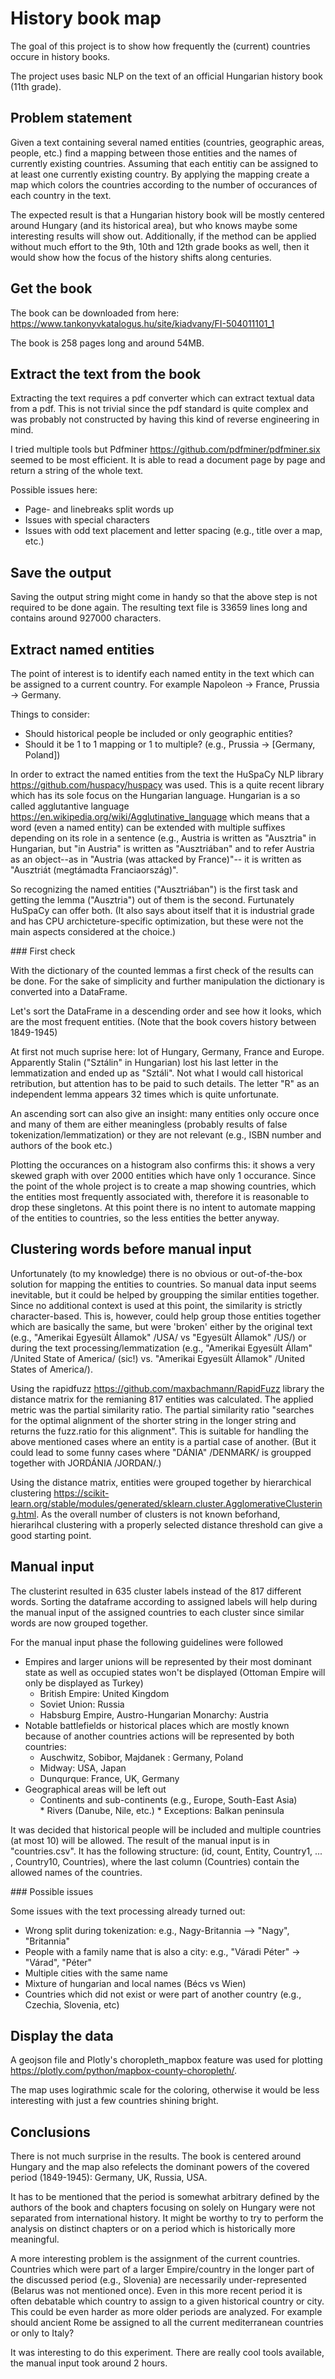 # History book map

The goal of this project is to show how frequently the (current) countries occure in history books.

The project uses basic NLP on the text of an official Hungarian history book (11th grade).

## Problem statement

Given a text containing several named entities (countries, geographic areas, people, etc.) find a mapping between those entities and the names of currently existing countries. Assuming that each entitiy can be assigned to at least one currently existing country.
By applying the mapping create a map which colors the countries according to the number of occurances of each country in the text.

The expected result is that a Hungarian history book will be mostly centered around Hungary (and its historical area), but who knows maybe some interesting results will show out. Additionally, if the method can be applied without much effort to the 9th, 10th and 12th grade books as well, then it would show how the focus of the history shifts along centuries.

## Get the book

The book can be downloaded from here: <https://www.tankonyvkatalogus.hu/site/kiadvany/FI-504011101_1>

The book is 258 pages long and around 54MB.

## Extract the text from the book

Extracting the text requires a pdf converter which can extract textual data from a pdf. This is not trivial since the pdf standard is quite complex and was probably not constructed by having this kind of reverse engineering in mind.

I tried multiple tools but Pdfminer <https://github.com/pdfminer/pdfminer.six> seemed to be most efficient. It is able to read a document page by page and return a string of the whole text.

Possible issues here:
* Page- and linebreaks split words up
* Issues with special characters
* Issues with odd text placement and letter spacing (e.g., title over a map, etc.)


## Save the output

Saving the output string might come in handy so that the above step is not required to be done again. The resulting text file is 33659 lines long and contains around 927000 characters.

## Extract named entities

The point of interest is to identify each named entity in the text which can be assigned to a current country. For example Napoleon -> France, Prussia -> Germany.

Things to consider:
* Should historical people be included or only geographic entities?
* Should it be 1 to 1 mapping or 1 to multiple? (e.g., Prussia -> [Germany, Poland])

In order to extract the named entities from the text the HuSpaCy NLP library <https://github.com/huspacy/huspacy> was used. This is a quite recent library which has its sole focus on the Hungarian language. Hungarian is a so called agglutantive language <https://en.wikipedia.org/wiki/Agglutinative_language> which means that a word (even a named entity) can be extended with multiple suffixes depending on its role in a sentence (e.g., Austria is written as "Ausztria" in Hungarian, but "in Austria" is written as "Ausztriában" and to refer Austria as an object--as in "Austria (was attacked by France)"-- it is written as "Ausztriát (megtámadta Franciaország)".

So recognizing the named entities ("Ausztriában") is the first task and getting the lemma ("Ausztria") out of them is the second. Furtunately HuSpaCy can offer both. (It also says about itself that it is industrial grade and has CPU archicteture-specific optimization, but these were not the main aspects considered at the choice.)

### First check

With the dictionary of the counted lemmas a first check of the results can be done. For the sake of simplicity and further manipulation the dictionary is converted into a DataFrame.

Let's sort the DataFrame in a descending order and see how it looks, which are the most frequent entities. (Note that the book covers history between 1849-1945)

At first not much suprise here: lot of Hungary, Germany, France and Europe. Apparently Stalin ("Sztálin" in Hungarian) lost his last letter in the lemmatization and ended up as "Sztáli". Not what I would call historical retribution, but attention has to be paid to such details. The letter "R" as an independent lemma appears 32 times which is quite unfortunate.

An ascending sort can also give an insight: many entities only occure once and many of them are either meaningless (probably results of false tokenization/lemmatization) or they are not relevant (e.g., ISBN number and authors of the book etc.)

Plotting the occurances on a histogram also confirms this: it shows a very skewed graph with over 2000 entities which have only 1 occurance. Since the point of the whole project is to create a map showing countries, which the entities most frequently associated with, therefore it is reasonable to drop these singletons. At this point there is no intent to automate mapping of the entities to countries, so the less entities the better anyway.

## Clustering words before manual input

Unfortunately (to my knowledge) there is no obvious or out-of-the-box solution for mapping the entities to countries. So manual data input seems inevitable, but it could be helped by groupping the similar entities together. Since no additional context is used at this point, the similarity is strictly character-based. This is, however, could help group those entities together which are basically the same, but were 'broken' either by the original text (e.g., "Amerikai Egyesült Államok" /USA/ vs "Egyesült Államok" /US/) or during the text processing/lemmatization (e.g., "Amerikai Egyesült Állam" /United State of America/ (sic!) vs. "Amerikai Egyesült Államok" /United States of America/).

Using the rapidfuzz <https://github.com/maxbachmann/RapidFuzz> library the distance matrix for the remianing 817 entities was calculated. The applied metric was the partial similarity ratio. The partial similarity ratio "searches for the optimal alignment of the shorter string in the longer string and returns the fuzz.ratio for this alignment". This is suitable for handling the above mentioned cases where an entity is a partial case of another. (But it could lead to some funny cases where "DÁNIA" /DENMARK/ is groupped together with JORDÁNIA /JORDAN/.)

Using the distance matrix, entities were grouped together by hierarchical clustering <https://scikit-learn.org/stable/modules/generated/sklearn.cluster.AgglomerativeClustering.html>. As the overall number of clusters is not known beforhand, hierarihcal clustering with a properly selected distance threshold can give a good starting point.

## Manual input

The clusterint resulted in 635 cluster labels instead of the 817 different words. Sorting the dataframe according to assigned labels will help during the manual input of the assigned countries to each cluster since similar words are now grouped together.

For the manual input phase the following guidelines were followed

* Empires and larger unions will be represented by their most dominant state as well as occupied states won't be displayed (Ottoman Empire will only be displayed as Turkey)
    * British Empire: United Kingdom
    * Soviet Union: Russia
    * Habsburg Empire, Austro-Hungarian Monarchy: Austria
* Notable battlefields or historical places which are mostly known because of another countries actions will be represented by both countries:
    * Auschwitz, Sobibor, Majdanek : Germany, Poland
    * Midway: USA, Japan
    * Dunqurque: France, UK, Germany
* Geographical areas will be left out
    * Continents and sub-continents (e.g., Europe, South-East Asia)
    * Rivers (Danube, Nile, etc.)
    * Exceptions: Balkan peninsula
    
    
It was decided that historical people will be included and multiple countries (at most 10) will be allowed. The result of the manual input is in "countries.csv". It has the following structure:
(id, count, Entity, Country1, ... , Country10, Countries), where the last column (Countries) contain the allowed names of the countries.
    
### Possible issues

Some issues with the text processing already turned out:

* Wrong split during tokenization: e.g., Nagy-Britannia --> "Nagy", "Britannia"
* People with a family name that is also a city: e.g., "Váradi Péter" -> "Várad", "Péter"
* Multiple cities with the same name
* Mixture of hungarian and local names (Bécs vs Wien)
* Countries which did not exist or were part of another country (e.g., Czechia, Slovenia, etc)

## Display the data

A geojson file and Plotly's choropleth_mapbox feature was used for plotting <https://plotly.com/python/mapbox-county-choropleth/>.

The map uses logirathmic scale for the coloring, otherwise it would be less interesting with just a few countries shining bright.

## Conclusions

There is not much surprise in the results. The book is centered around Hungary and the map also refelects the dominant powers of the covered period (1849-1945): Germany, UK, Russia, USA.
 
It has to be mentioned that the period is somewhat arbitrary defined by the authors of the book and chapters focusing on solely on Hungary were not separated from international history. It might be worthy to try to perform the analysis on distinct chapters or on a period which is historically more meaningful.

A more interesting problem is the assignment of the current countries. Countries which were part of a larger Empire/country in the longer part of the discussed period (e.g., Slovenia) are necessarily under-represented (Belarus was not mentioned once). Even in this more recent period it is often debatable which country to assign to a given historical country or city. This could be even harder as more older periods are analyzed. For example should ancient Rome be assigned to all the current mediterranean countries or only to Italy?

It was interesting to do this experiment. There are really cool tools available, the manual input took around 2 hours.
